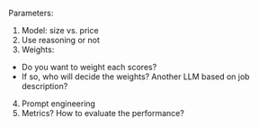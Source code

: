
Parameters:

1. Model: size vs. price
2. Use reasoning or not
3. Weights:
 - Do you want to weight each scores?
 - If so, who will decide the weights? Another LLM based on job description?
4. Prompt engineering
5. Metrics? How to evaluate the performance?